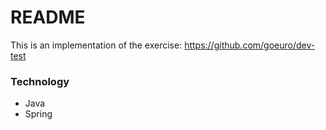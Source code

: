 # README #

This is an implementation of the exercise: https://github.com/goeuro/dev-test

### Technology ###

* Java
* Spring